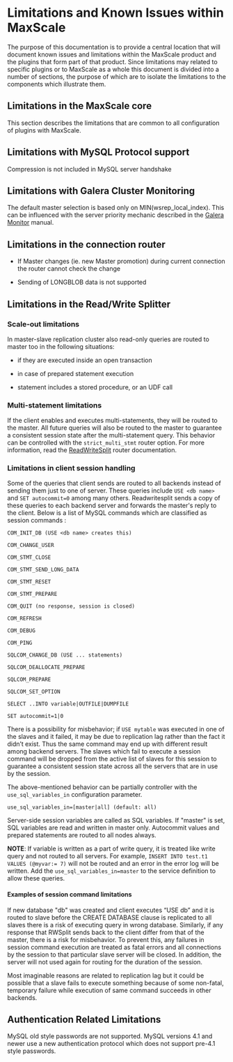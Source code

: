 # Limitations and Known Issues within MaxScale

The purpose of this documentation is to provide a central location that will document known issues and limitations within the MaxScale product and the plugins that form part of that product. Since limitations may related to specific plugins or to MaxScale as a whole this document is divided into a number of sections, the purpose of which are to isolate the limitations to the components which illustrate them.

## Limitations in the MaxScale core

This section describes the limitations that are common to all configuration of plugins with MaxScale.

## Limitations with MySQL Protocol support

Compression is not included in MySQL server handshake

## Limitations with Galera Cluster Monitoring

The default master selection is based only on MIN(wsrep_local_index). This can be influenced with the server priority mechanic described in the [Galera Monitor](../Monitors/Galera-Monitor.md) manual.

## Limitations in the connection router

* If Master changes (ie. new Master promotion) during current connection the router cannot check the change

* Sending of LONGBLOB data is not supported

## Limitations in the Read/Write Splitter

### Scale-out limitations

In master-slave replication cluster also read-only queries are routed to master too in the following situations:

* if they are executed inside an open transaction

* in case of prepared statement execution

* statement includes a stored procedure, or an UDF call

### Multi-statement limitations

If the client enables and executes multi-statements, they will be routed to
the master. All future queries will also be routed to the master to guarantee
a consistent session state after the multi-statement query. This behavior can
be controlled with the `strict_multi_stmt` router option. For more information,
read the [ReadWriteSplit](../Routers/ReadWriteSplit.md) router documentation.

### Limitations in client session handling

Some of the queries that client sends are routed to all backends instead of sending them just to one of server. These queries include `USE <db name>` and `SET autocommit=0` among many others. Readwritesplit sends a copy of these queries to each backend server and forwards the master's reply to the client. Below is a list of MySQL commands which are classified as session commands :

```
COM_INIT_DB (USE <db name> creates this)

COM_CHANGE_USER

COM_STMT_CLOSE

COM_STMT_SEND_LONG_DATA

COM_STMT_RESET

COM_STMT_PREPARE

COM_QUIT (no response, session is closed)

COM_REFRESH

COM_DEBUG

COM_PING

SQLCOM_CHANGE_DB (USE ... statements)

SQLCOM_DEALLOCATE_PREPARE

SQLCOM_PREPARE

SQLCOM_SET_OPTION

SELECT ..INTO variable|OUTFILE|DUMPFILE

SET autocommit=1|0 
```

There is a possibility for misbehavior; if `USE mytable` was executed in one of the slaves and it failed, it may be due to replication lag rather than the fact it didn’t exist. Thus the same command may end up with different result among backend servers. The slaves which fail to execute a session command will be dropped from the active list of slaves for this session to guarantee a consistent session state across all the servers that are in use by the session.

The above-mentioned behavior can be partially controller with the `use_sql_variables_in` configuration parameter.

```
use_sql_variables_in=[master|all] (default: all)
```

Server-side session variables are called as SQL variables. If "master" is set, SQL variables are read and written in master only. Autocommit values and prepared statements are routed to all nodes always.

**NOTE**: If variable is written as a part of write query, it is treated like write query and not routed to all servers. For example, `INSERT INTO test.t1 VALUES (@myvar:= 7)` will not be routed and an error in the error log will be written. Add the `use_sql_variables_in=master` to the service definition to allow these queries.

#### Examples of session command limitations

If new database "db" was created and client executes “USE db” and it is routed to slave before the CREATE DATABASE clause is replicated to all slaves there is a risk of executing query in wrong database. Similarly, if any response that RWSplit sends back to the client differ from that of the master, there is a risk for misbehavior. To prevent this, any failures in session command execution are treated as fatal errors and all connections by the session to that particular slave server will be closed. In addition, the server will not used again for routing for the duration of the session.

Most imaginable reasons are related to replication lag but it could be possible that a slave fails to execute something because of some non-fatal, temporary failure while execution of same command succeeds in other backends.

## Authentication Related Limitations

MySQL old style passwords are not supported. MySQL versions 4.1 and newer use a new authentication protocol which does not support pre-4.1 style passwords.
